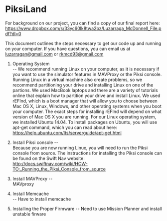 # PiksiLand

For background on our project, you can find a copy of our final report here:  
https://www.dropbox.com/s/33yc60lk8twa2bz/Luzarraga_McDonnell_File.pdf?dl=0  

This document outlines the steps necessary to get our code up and running on your computer. If you have questions, you can email us at luzarragan@gmail.com or rkmcd93@gmail.com

1. Operating System  
--
We recommend running Linux on your computer, as it is necessary if you want to use the simulator features in MAVProxy or the Piksi console. Running Linux in a virtual machine also create problems, so we recommend partitioning your drive and installing Linux on one of the partions. We used MacBook laptops and there are a variety of tutorials online that explain how to partition your drive and install Linux. We used rEFInd, which is a boot manager that will allow you to choose between Mac OS X, Linux, Windows, and other operating systems when you boot your computer. The exact steps for installing rEFInd will depend on what version of Mac OS X you are running. For our Linux operating system, we installed Ubuntu 14.04. To install packages on Ubuntu, you will use apt-get command, which you can read about here: https://help.ubuntu.com/lts/serverguide/apt-get.html  

2. Install Piksi console
--  
Because you are now running Linux, you will need to run the Piksi console from source. The instructions for installing the Piksi console can be found on the Swift Nav website:  
http://docs.swiftnav.com/wiki/HOW-TO:_Running_the_Piksi_Console_from_source  

3. Install MAVProxy
--  
MAVproxy 

4. Install Memcache   
--
Have to install memcache

5. Installing the Proper Firmware
-- 
Need to use Mission Planner and install unstable firware



	
